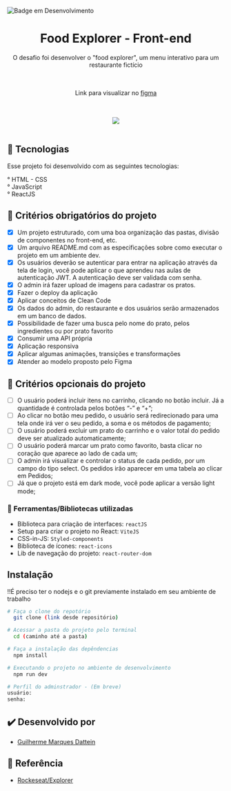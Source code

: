 
![Badge em Desenvolvimento](http://img.shields.io/static/v1?label=STATUS&message=EM%20DESENVOLVIMENTO&color=GREEN&style=for-the-badge)
<div align="center"> 
  <h1>Food Explorer - Front-end</h1>
  O desafio foi desenvolver o "food explorer", um menu interativo para um restaurante fictício </br></br></br>
  <p>Link para visualizar no <a href="https://www.figma.com/file/Kg1qaLFNZy9dd0vxbGYjm9/food-explorer-v2-(Community)?node-id=5%3A980&mode=dev" target="_blank">figma</a></p>
  </br></br>
  <img src="https://github.com/GuiDattein/foodexplorer-frontend/assets/91683433/57987e04-1e25-4685-9005-cacf39cd981e" />
</div></br>

<h2>
  🚀 Tecnologias
</h2>

<p>
  Esse projeto foi desenvolvido com as seguintes tecnologias:

  ° HTML - CSS </br>
  ° JavaScript</br>
  ° ReactJS</br>
</p>

## 🎯 Critérios obrigatórios do projeto

- [x] Um projeto estruturado, com uma boa organização das pastas, divisão de componentes no front-end, etc.
- [x] Um arquivo README.md com as especificações sobre como executar o projeto em um ambiente dev.
- [x] Os usuários deverão se autenticar para entrar na aplicação através da tela de login, você pode aplicar o que aprendeu nas aulas de autenticação JWT. A autenticação deve ser validada com senha.
- [x] O admin irá fazer upload de imagens para cadastrar os pratos.
- [x] Fazer o deploy da aplicação
- [x] Aplicar conceitos de Clean Code
- [x] Os dados do admin, do restaurante e dos usuários serão armazenados em um banco de dados.
- [x] Possibilidade de fazer uma busca pelo nome do prato, pelos ingredientes ou por prato favorito
- [x] Consumir uma API própria
- [X] Aplicação responsiva
- [x] Aplicar algumas animações, transições e transformações
- [x] Atender ao modelo proposto pelo Figma

## 🎯 Critérios opcionais do projeto

- [ ] O usuário poderá incluir itens no carrinho, clicando no botão incluir. Já a quantidade é controlada pelos botões “-” e “+”;
- [ ] Ao clicar no botão meu pedido, o usuário será redirecionado para uma tela onde irá ver o seu pedido, a soma e os métodos de pagamento;
- [ ] O usuário poderá excluir um prato do carrinho e o valor total do pedido deve ser atualizado automaticamente;
- [ ] O usuário poderá marcar um prato como favorito, basta clicar no coração que aparece ao lado de cada um;
- [ ] O admin irá visualizar e controlar o status de cada pedido, por um campo do tipo select. Os pedidos irão aparecer em uma tabela ao clicar em Pedidos;
- [ ] Já que o projeto está em dark mode, você pode aplicar a versão light mode;

### 📘 Ferramentas/Bibliotecas utilizadas
  - Biblioteca para criação de interfaces: `reactJS`
  - Setup para criar o projeto no React: `ViteJS`
  - CSS-in-JS: `Styled-components`
  - Biblioteca de ícones: `react-icons`
  - Lib de navegação do projeto: `react-router-dom`

## Instalação

!!É preciso ter o nodejs e o git previamente instalado em seu ambiente de trabalho
```bash
# Faça o clone do repotório
  git clone (link desde repositório)

# Acessar a pasta do projeto pelo terminal
  cd (caminho até a pasta)

# Faça a instalação das depêndencias
  npm install

# Executando o projeto no ambiente de desenvolvimento
  npm run dev
```

```bash
# Perfil do adminstrador - (Em breve)
usuário: 
senha: 
```

## ✔️ Desenvolvido por

- [Guilherme Marques Dattein](https://github.com/GuiDattein/)

## 📄 Referência

- [Rockeseat/Explorer](https://www.rocketseat.com.br/)
